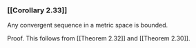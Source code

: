 ### [[Corollary 2.33]]

Any convergent sequence in a metric space is bounded.

Proof. This follows from [[Theorem 2.32]] and [[Theorem 2.30]].